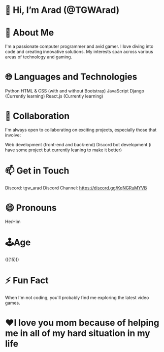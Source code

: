 # 👋 Hi, I’m Arad (@TGWArad)

# 👀 About Me
  I'm a passionate computer programmer and avid gamer. I love diving into code and creating innovative solutions. My interests span across various areas of technology and gaming.

# 🌐 Languages and Technologies
  Python
  HTML & CSS (with and without Bootstrap)
  JavaScript
  Django (Currently learning)
  React.js (Currently learning)


# 💞️ Collaboration
  I'm always open to collaborating on exciting projects, especially those that involve:

  Web development (front-end and back-end)
  Discord bot development (i have some project but currently leaning to make it better)


# 📫 Get in Touch
Discord: tgw_arad
Discord Channel: https://discord.gg/KqNGRuMYVB

# 😄 Pronouns
  He/Him

# 🕹️Age
  (((15)))
  
# ⚡ Fun Fact
  When I'm not coding, you'll probably find me exploring the latest video games.

# ❤️I love you mom because of helping me in all of my hard situation in my life

<!---
TGWArad/TGWArad is a ✨ special ✨ repository because its `README.md` (this file) appears on your GitHub profile.
You can click the Preview link to take a look at your changes.
--->
